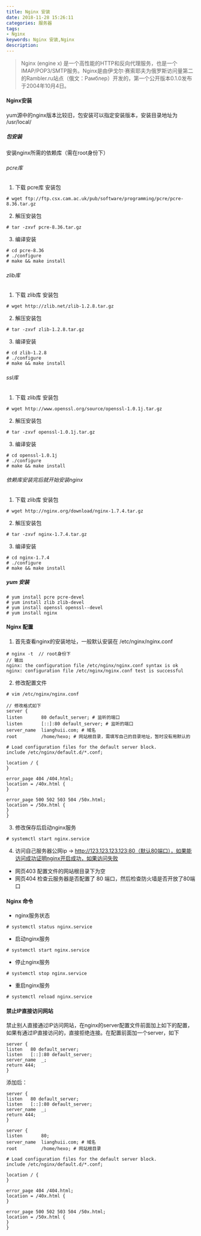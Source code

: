 ```yaml
---
title: Nginx 安装
date: 2018-11-28 15:26:11
categories: 服务器
tags:
- Nginx
keywords: Nginx 安装,Nginx
description:
---
```

> Nginx (engine x) 是一个高性能的HTTP和反向代理服务，也是一个IMAP/POP3/SMTP服务。Nginx是由伊戈尔·赛索耶夫为俄罗斯访问量第二的Rambler.ru站点（俄文：Рамблер）开发的，第一个公开版本0.1.0发布于2004年10月4日。
<!-- more -->
#### Nginx安装
yum源中的nginx版本比较旧，包安装可以指定安装版本，安装目录地址为 /usr/local/
##### 包安装
安装nginx所需的依赖库（需在root身份下）

###### pcre库
1. 下载 pcre库 安装包
```
# wget ftp://ftp.csx.cam.ac.uk/pub/software/programming/pcre/pcre-8.36.tar.gz
```
2. 解压安装包
```
# tar -zxvf pcre-8.36.tar.gz
```
3. 编译安装
```
# cd pcre-8.36
# ./configure
# make && make install
```
###### zlib库
1. 下载 zlib库 安装包
```
# wget http://zlib.net/zlib-1.2.8.tar.gz
```
2. 解压安装包
```
# tar -zxvf zlib-1.2.8.tar.gz
```
3. 编译安装
```
# cd zlib-1.2.8
# ./configure
# make && make install
```
###### ssl库
1. 下载 zlib库 安装包
```
# wget http://www.openssl.org/source/openssl-1.0.1j.tar.gz
```
2. 解压安装包
```
# tar -zxvf openssl-1.0.1j.tar.gz
```
3. 编译安装
```
# cd openssl-1.0.1j
# ./configure
# make && make install
```
###### 依赖库安装完后就开始安装nginx
1. 下载 zlib库 安装包
```
# wget http://nginx.org/download/nginx-1.7.4.tar.gz
```
2. 解压安装包
```
# tar -zxvf nginx-1.7.4.tar.gz
```
3. 编译安装
```
# cd nginx-1.7.4
# ./configure
# make && make install
```
##### yum 安装
```
# yum install pcre pcre-devel
# yum install zlib zlib-devel
# yum install openssl openssl--devel
# yum install nginx
```

#### Nginx 配置
1. 首先查看nginx的安装地址，一般默认安装在 /etc/nginx/nginx.conf
```
# nginx -t  // root身份下
// 输出
nginx: the configuration file /etc/nginx/nginx.conf syntax is ok
nginx: configuration file /etc/nginx/nginx.conf test is successful
```
2. 修改配置文件
```
# vim /etc/nginx/nginx.conf

// 修改格式如下
server {
listen       80 default_server; # 监听的端口
listen       [::]:80 default_server; # 监听的端口
server_name  lianghuii.com; # 域名
root         /home/hexo; # 网站根目录，需填写自己的目录地址，暂时没有用默认的

# Load configuration files for the default server block.
include /etc/nginx/default.d/*.conf;

location / {
}

error_page 404 /404.html;
location = /40x.html {
}

error_page 500 502 503 504 /50x.html;
location = /50x.html {
}
}

```
3. 修改保存后启动nginx服务
```
# systemctl start nginx.service
```
4. 访问自己服务器公网ip -> http://123.123.123.123:80（默认80端口），如果能访问成功证明nginx开启成功，如果访问失败
- 网页403  配置文件的网站根目录下为空
- 网页404  检查云服务器是否配置了 80 端口，然后检查防火墙是否开放了80端口

#### Nginx 命令
- nginx服务状态
```
# systemctl status nginx.service
```
- 启动nginx服务
```
# systemctl start nginx.service
```
- 停止nginx服务
```
# systemctl stop nginx.service
```
- 重启nginx服务
```
# systemctl reload nginx.service
```

#### 禁止IP直接访问网站
禁止别人直接通过IP访问网站，在nginx的server配置文件前面加上如下的配置，如果有通过IP直接访问的，直接拒绝连接。在配置前面加一个server，如下
```
server {
listen   80 default_server;
listen   [::]:80 default_server;
server_name  _;
return 444;
}
```
添加后：
```
server {
listen   80 default_server;
listen   [::]:80 default_server;
server_name  _;
return 444;
}

server {
listen       80;
server_name  lianghuii.com; # 域名
root         /home/hexo; # 网站根目录

# Load configuration files for the default server block.
include /etc/nginx/default.d/*.conf;

location / {
}

error_page 404 /404.html;
location = /40x.html {
}

error_page 500 502 503 504 /50x.html;
location = /50x.html {
}
}


```
